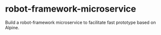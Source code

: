 # robot-framework-microservice
Build a robot-framework microservice to facilitate fast prototype based on Alpine.
